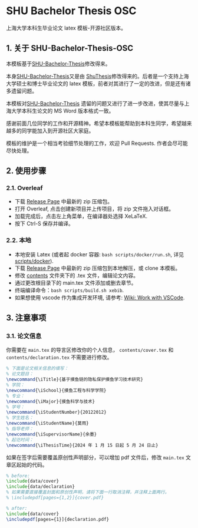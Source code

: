 # SHU Bachelor Thesis OSC

上海大学本科生毕业论文 latex 模板-开源社区版本。 

## 1. 关于 SHU-Bachelor-Thesis-OSC

本模板基于[SHU-Bachelor-Thesis](https://github.com/alfredbowenfeng/SHU-Bachelor-Thesis)修改得来。

本身[SHU-Bachelor-Thesis](https://github.com/alfredbowenfeng/SHU-Bachelor-Thesis)又是由 [ShuThesis](https://github.com/ahhylau/shuthesis)修改得来的。后者是一个支持上海大学硕士和博士毕业论文的 latex 模板，前者对其进行了一定的改进，但是还有诸多遗留问题。

本模板对[SHU-Bachelor-Thesis](https://github.com/alfredbowenfeng/SHU-Bachelor-Thesis) 遗留的问题又进行了进一步改进，使其尽量与上海大学本科生论文的 MS Word 版本格式一致。

感谢前面几位同学的工作和开源精神。希望本模板能帮助到本科生同学，希望越来越多的同学能加入到开源社区大家庭。

模板的维护是一个相当考验细节处理的工作，欢迎 Pull Requests. 作者会尽可能尽快处理。


## 2. 使用步骤

### 2.1. Overleaf

- 下载 [Release Page](https://github.com/shuosc/SHU-Bachelor-Thesis-OSC/releases) 中最新的 zip 压缩包。
- 打开 Overleaf, 点击创建新项目并上传项目，将 zip 文件拖入对话框。
- 加载完成后，点击左上角菜单，在编译器处选择 XeLaTeX.
- 按下 Ctrl-S 保存并编译。

### 2.2. 本地

- 本地安装 Latex (或者起 docker 容器: `bash scripts/docker/run.sh`, 详见 [scripts/docker](scripts/docker)).
- 下载 [Release Page](https://github.com/shuosc/SHU-Bachelor-Thesis-OSC/releases) 中最新的 zip 压缩包到本地解压，或 clone 本模板。
- 修改 [contents](./contents/) 文件夹下的 .tex 文件，编辑论文内容。
- 通过更改根目录下的 main.tex 文件添加或删去章节。
- 终端编译命令：`bash scripts/build.sh xebib`.
- 如果想使用 vscode 作为集成开发环境, 请参考: [Wiki: Work with VSCode](https://github.com/shuosc/SHU-Bachelor-Thesis-OSC/wiki/Work-with-VSCode).

## 3. 注意事项

### 3.1. 论文信息

你需要在 `main.tex` 的导言区修改你的个人信息， `contents/cover.tex` 和 `contents/declaration.tex` 不需要进行修改。

```tex
% 下面是论文相关信息的填写：
% 论文题目：
\newcommand{\iTitle}{基于摸鱼链的隐私保护摸鱼学习技术研究}
% 学院：
\newcommand{\iSchool}{摸鱼工程与科学学院}
% 专业：
\newcommand{\iMajor}{摸鱼科学与技术}
% 学号：
\newcommand{\iStudentNumber}{20122012}
% 学生姓名：
\newcommand{\iStudentName}{莫雨}
% 指导老师：
\newcommand{\iSupervisorName}{余墨}
% 起讫时间：
\newcommand{\iThesisTime}{2024 年 1 月 15 日起 5 月 24 日止}
```

如果在签字后需要覆盖原创性声明部分，可以增加 pdf 文件后，修改 `main.tex` 文章区起始的代码。

```tex
% before:
\include{data/cover}
\include{data/declaration}
% 如果需要直接覆盖封面和原创性声明，请将下面一行取消注释，并注释上面两行。
% \includepdf[pages={1,2}]{cover.pdf}

% after:
\include{data/cover}
\includepdf[pages={1}]{declaration.pdf}
```